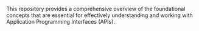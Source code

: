 This repository provides a comprehensive overview of the foundational concepts that are essential for effectively understanding and working with Application Programming Interfaces (APIs). 
